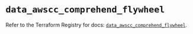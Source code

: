 # `data_awscc_comprehend_flywheel`

Refer to the Terraform Registry for docs: [`data_awscc_comprehend_flywheel`](https://registry.terraform.io/providers/hashicorp/awscc/0.70.0/docs/data-sources/comprehend_flywheel).
